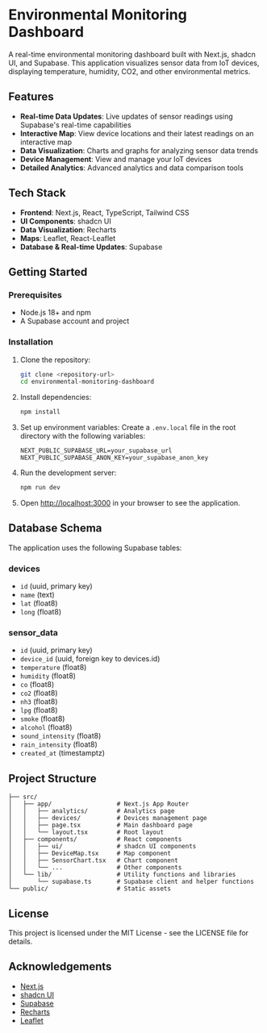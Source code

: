 # Environmental Monitoring Dashboard

A real-time environmental monitoring dashboard built with Next.js, shadcn UI, and Supabase. This application visualizes sensor data from IoT devices, displaying temperature, humidity, CO2, and other environmental metrics.

## Features

- **Real-time Data Updates**: Live updates of sensor readings using Supabase's real-time capabilities
- **Interactive Map**: View device locations and their latest readings on an interactive map
- **Data Visualization**: Charts and graphs for analyzing sensor data trends
- **Device Management**: View and manage your IoT devices
- **Detailed Analytics**: Advanced analytics and data comparison tools

## Tech Stack

- **Frontend**: Next.js, React, TypeScript, Tailwind CSS
- **UI Components**: shadcn UI
- **Data Visualization**: Recharts
- **Maps**: Leaflet, React-Leaflet
- **Database & Real-time Updates**: Supabase

## Getting Started

### Prerequisites

- Node.js 18+ and npm
- A Supabase account and project

### Installation

1. Clone the repository:
   ```bash
   git clone <repository-url>
   cd environmental-monitoring-dashboard
   ```

2. Install dependencies:
   ```bash
   npm install
   ```

3. Set up environment variables:
   Create a `.env.local` file in the root directory with the following variables:
   ```
   NEXT_PUBLIC_SUPABASE_URL=your_supabase_url
   NEXT_PUBLIC_SUPABASE_ANON_KEY=your_supabase_anon_key
   ```

4. Run the development server:
   ```bash
   npm run dev
   ```

5. Open [http://localhost:3000](http://localhost:3000) in your browser to see the application.

## Database Schema

The application uses the following Supabase tables:

### devices
- `id` (uuid, primary key)
- `name` (text)
- `lat` (float8)
- `long` (float8)

### sensor_data
- `id` (uuid, primary key)
- `device_id` (uuid, foreign key to devices.id)
- `temperature` (float8)
- `humidity` (float8)
- `co` (float8)
- `co2` (float8)
- `nh3` (float8)
- `lpg` (float8)
- `smoke` (float8)
- `alcohol` (float8)
- `sound_intensity` (float8)
- `rain_intensity` (float8)
- `created_at` (timestamptz)

## Project Structure

```
├── src/
│   ├── app/                  # Next.js App Router
│   │   ├── analytics/        # Analytics page
│   │   ├── devices/          # Devices management page
│   │   ├── page.tsx          # Main dashboard page
│   │   └── layout.tsx        # Root layout
│   ├── components/           # React components
│   │   ├── ui/               # shadcn UI components
│   │   ├── DeviceMap.tsx     # Map component
│   │   ├── SensorChart.tsx   # Chart component
│   │   └── ...               # Other components
│   └── lib/                  # Utility functions and libraries
│       └── supabase.ts       # Supabase client and helper functions
└── public/                   # Static assets
```

## License

This project is licensed under the MIT License - see the LICENSE file for details.

## Acknowledgements

- [Next.js](https://nextjs.org/)
- [shadcn UI](https://ui.shadcn.com/)
- [Supabase](https://supabase.io/)
- [Recharts](https://recharts.org/)
- [Leaflet](https://leafletjs.com/)
